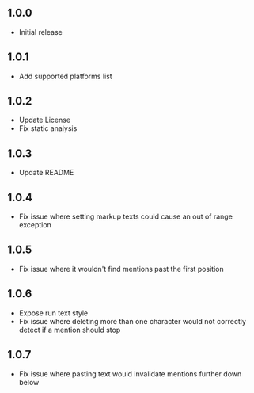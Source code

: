 ## 1.0.0

- Initial release

## 1.0.1

- Add supported platforms list

## 1.0.2

- Update License
- Fix static analysis

## 1.0.3

- Update README

## 1.0.4

- Fix issue where setting markup texts could cause an out of range exception

## 1.0.5

- Fix issue where it wouldn't find mentions past the first position

## 1.0.6

- Expose run text style
- Fix issue where deleting more than one character would not correctly detect if a mention should stop

## 1.0.7

- Fix issue where pasting text would invalidate mentions further down below
